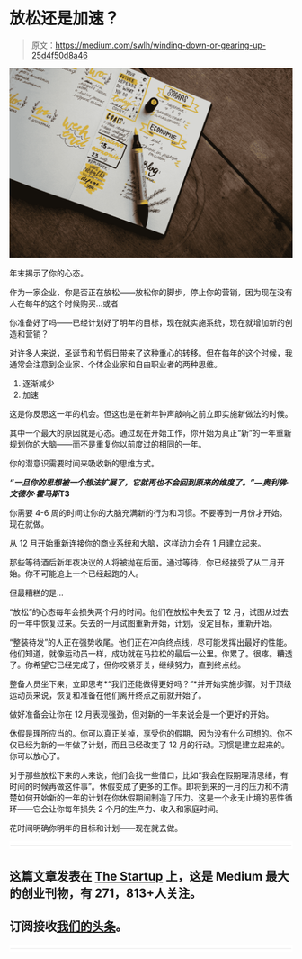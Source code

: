 # 放松还是加速？

> 原文：<https://medium.com/swlh/winding-down-or-gearing-up-25d4f50d8a46>

![](img/4087ba26dee3e3b5d07ebfe52b78fbb1.png)

年末揭示了你的心态。

作为一家企业，你是否正在放松——放松你的脚步，停止你的营销，因为现在没有人在每年的这个时候购买…或者

你准备好了吗——已经计划好了明年的目标，现在就实施系统，现在就增加新的创造和营销？

对许多人来说，圣诞节和节假日带来了这种重心的转移。但在每年的这个时候，我通常会注意到企业家、个体企业家和自由职业者的两种思维。

1.  逐渐减少
2.  加速

这是你反思这一年的机会。但这也是在新年钟声敲响之前立即实施新做法的时候。

其中一个最大的原因就是心态。通过现在开始工作，你开始为真正“新”的一年重新规划你的大脑——而不是重复你以前度过的相同的一年。

你的潜意识需要时间来吸收新的思维方式。

***“一旦你的思想被一个想法扩展了，它就再也不会回到原来的维度了。”—奥利佛·文德尔·霍马斯*T3**

你需要 4-6 周的时间让你的大脑充满新的行为和习惯。不要等到一月份才开始。现在就做。

从 12 月开始重新连接你的商业系统和大脑，这样动力会在 1 月建立起来。

那些等待酒后新年夜决议的人将被抛在后面。通过等待，你已经接受了从二月开始。你不可能追上一个已经起跑的人。

但最糟糕的是…

“放松”的心态每年会损失两个月的时间。他们在放松中失去了 12 月，试图从过去的一年中恢复过来。失去的一月试图重新开始，计划，设定目标，重新开始。

“整装待发”的人正在强势收尾。他们正在冲向终点线，尽可能发挥出最好的性能。他们知道，就像运动员一样，成功就在马拉松的最后一公里。你累了。很疼。糟透了。你希望它已经完成了，但你咬紧牙关，继续努力，直到终点线。

整备人员坐下来，立即思考*“我们还能做得更好吗？”*并开始实施步骤。对于顶级运动员来说，恢复和准备在他们离开终点之前就开始了。

做好准备会让你在 12 月表现强劲，但对新的一年来说会是一个更好的开始。

休假是理所应当的。你可以真正关掉，享受你的假期，因为没有什么可想的。你不仅已经为新的一年做了计划，而且已经改变了 12 月的行动。习惯是建立起来的。你可以放心了。

对于那些放松下来的人来说，他们会找一些借口，比如“我会在假期理清思绪，有时间的时候再做这件事”。休假变成了更多的工作。即将到来的一月的压力和不清楚如何开始新的一年的计划在你休假期间制造了压力。这是一个永无止境的恶性循环——它会让你每年损失 2 个月的生产力、收入和家庭时间。

花时间明确你明年的目标和计划——现在就去做。

![](img/731acf26f5d44fdc58d99a6388fe935d.png)

## 这篇文章发表在 [The Startup](https://medium.com/swlh) 上，这是 Medium 最大的创业刊物，有 271，813+人关注。

## 订阅接收[我们的头条](http://growthsupply.com/the-startup-newsletter/)。

![](img/731acf26f5d44fdc58d99a6388fe935d.png)
